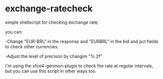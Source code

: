 # exchange-ratecheck
simple shellscript for checking exchange rate.

you can:

-Change "EUR-BRL" in the response and "EURBRL" in the bid and pct fields to check other currencies.

-Adjust the level of precison by changim "%.2f"

I'm using the xfce4-genmon-plugin  to check the rate at regular intervals, but you can use this script in other ways too.
